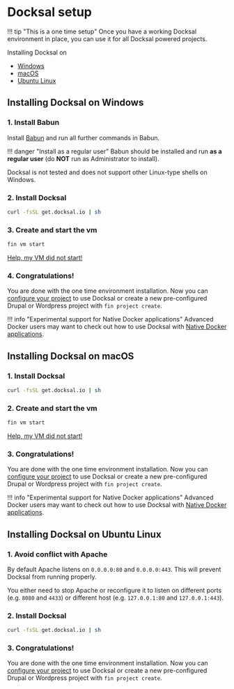 # Docksal setup

!!! tip "This is a one time setup"
    Once you have a working Docksal environment in place, you can use it for all Docksal powered projects.

Installing Docksal on

- [Windows](#windows)
- [macOS](#macos)
- [Ubuntu Linux](#linux)

<a name="windows"></a>
## Installing Docksal on Windows

### 1. Install Babun

Install [Babun](http://babun.github.io/) and run all further commands in Babun.

!!! danger "Install as a regular user"
    Babun should be installed and run **as a regular user** (do **NOT** run as Administrator to install).

Docksal is not tested and does not support other Linux-type shells on Windows.

### 2. Install Docksal

```bash
curl -fsSL get.docksal.io | sh
```

### 3. Create and start the vm

```bash
fin vm start
```
[Help, my VM did not start!](../troubleshooting.md#failed-creating-docksal-virtual-machine)

### 4. Congratulations!

You are done with the one time environment installation. Now you can [configure your project](../getting-started/project-setup.md) to use Docksal or create a new pre-configured Drupal or Wordpress project with `fin project create`.

!!! info "Experimental support for Native Docker applications"
    Advanced Docker users may want to check out how to use Docksal with [Native Docker applications](../getting-started/env-setup-native.md).

<a name="macos"></a>
## Installing Docksal on macOS

### 1. Install Docksal

```bash
curl -fsSL get.docksal.io | sh
```

### 2. Create and start the vm

```bash
fin vm start
```
[Help, my VM did not start!](../troubleshooting.md#failed-creating-docksal-virtual-machine)

### 3. Congratulations!

You are done with the one time environment installation. Now you can [configure your project](../getting-started/project-setup.md) to use Docksal or create a new pre-configured Drupal or Wordpress project with `fin project create`.

!!! info "Experimental support for Native Docker applications"
    Advanced Docker users may want to check out how to use Docksal with [Native Docker applications](../getting-started/env-setup-native.md).

<a name="linux"></a>
## Installing Docksal on Ubuntu Linux

### 1. Avoid conflict with Apache

By default Apache listens on `0.0.0.0:80` and `0.0.0.0:443`. This will prevent Docksal from running properly.

You either need to stop Apache or reconfigure it to listen on different ports (e.g. `8080` and `4433`) or different host (e.g. `127.0.0.1:80` and `127.0.0.1:443`).

### 2. Install Docksal

```bash
curl -fsSL get.docksal.io | sh
```

### 3. Congratulations!

You are done with the one time environment installation. Now you can [configure your project](project-setup.md) to use Docksal or create a new pre-configured Drupal or Wordpress project with `fin project create`.
